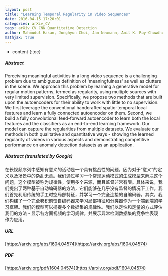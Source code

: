 ```yaml
---
layout: post
title: "Learning Temporal Regularity in Video Sequences"
date: 2016-04-15 17:20:01
categories: arXiv_CV
tags: arXiv_CV CNN Quantitative Detection
author: Mahmudul Hasan, Jonghyun Choi, Jan Neumann, Amit K. Roy-Chowdhury, Larry S. Davis
mathjax: true
---
```


* content
{:toc}

##### Abstract
Perceiving meaningful activities in a long video sequence is a challenging problem due to ambiguous definition of 'meaningfulness' as well as clutters in the scene. We approach this problem by learning a generative model for regular motion patterns, termed as regularity, using multiple sources with very limited supervision. Specifically, we propose two methods that are built upon the autoencoders for their ability to work with little to no supervision. We first leverage the conventional handcrafted spatio-temporal local features and learn a fully connected autoencoder on them. Second, we build a fully convolutional feed-forward autoencoder to learn both the local features and the classifiers as an end-to-end learning framework. Our model can capture the regularities from multiple datasets. We evaluate our methods in both qualitative and quantitative ways - showing the learned regularity of videos in various aspects and demonstrating competitive performance on anomaly detection datasets as an application.

##### Abstract (translated by Google)
在长视频序列中感知有意义的活动是一个具有挑战性的问题，因为对于“意义”的定义以及场景中的杂乱无章。我们通过学习一个常规运动模式的生成模型来解决这个问题，这个模型被称为规律性，使用多个来源，而且监督非常有限。具体来说，我们提出了两种基于自动编码器的方法，它们能够在几乎没有监督的情况下工作。我们首先利用传统的手工时空局部特征，并学习一个完全连接的自编码器。其次，我们构建了一个完全卷积前馈自编码器来学习局部特征和分类器作为一个端到端的学习框架。我们的模型可以捕捉多个数据集的规律性。我们以定性和定量的方式评估我们的方法 - 显示各方面视频的学习规律，并展示异常检测数据集的竞争性表现作为应用。

##### URL
[https://arxiv.org/abs/1604.04574](https://arxiv.org/abs/1604.04574)

##### PDF
[https://arxiv.org/pdf/1604.04574](https://arxiv.org/pdf/1604.04574)

